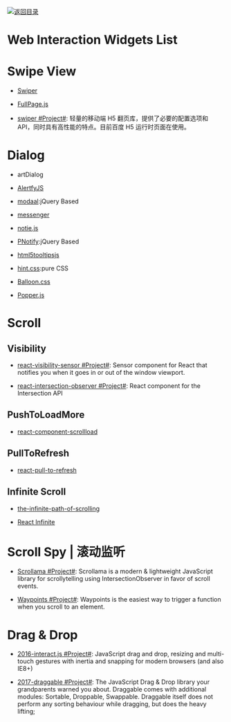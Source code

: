 [![返回目录](https://user-images.githubusercontent.com/5803001/38079637-ff0abcf0-3371-11e8-9b76-ad651620afc7.jpg)](https://github.com/wx-chevalier/Awesome-Lists)

# Web Interaction Widgets List

# Swipe View

- [Swiper]()

- [FullPage.js]()

- [swiper #Project#](https://github.com/fex-team/swiper): 轻量的移动端 H5 翻页库，提供了必要的配置选项和 API，同时具有高性能的特点。目前百度 H5 运行时页面在使用。

# Dialog

- artDialog

- [AlertfyJS](http://alertifyjs.com/examples.html)

- [modaal](http://humaan.com/modaal/#inline-content):jQuery Based

- [messenger](http://github.hubspot.com/messenger/docs/welcome/)

- [notie.js](https://github.com/jaredreich/notie.js)

- [PNotify](http://sciactive.com/pnotify/):jQuery Based

- [html5tooltipsjs](http://ytiurin.github.io/html5tooltipsjs/)

- [hint.css](https://github.com/chinchang/hint.css):pure CSS

- [Balloon.css](http://kazzkiq.github.io/balloon.css/)

- [Popper.js](https://github.com/FezVrasta/popper.js)

# Scroll

## Visibility

- [react-visibility-sensor #Project#](https://github.com/joshwnj/react-visibility-sensor): Sensor component for React that notifies you when it goes in or out of the window viewport.

- [react-intersection-observer #Project#](https://github.com/researchgate/react-intersection-observer): React component for the Intersection <Observer /> API

## PushToLoadMore

- [react-component-scrollload](https://github.com/nrako/react-component-scrollload)

## PullToRefresh

- [react-pull-to-refresh](https://github.com/bryaneaton13/react-pull-to-refresh)

## Infinite Scroll

- [the-infinite-path-of-scrolling](https://medium.com/@jankuca/the-infinite-path-of-scrolling-463bc649c7bd#.ut93imoai)

- [React Infinite](https://github.com/seatgeek/react-infinite)

# Scroll Spy | 滚动监听

- [Scrollama #Project#](https://github.com/russellgoldenberg/scrollama): Scrollama is a modern & lightweight JavaScript library for scrollytelling using IntersectionObserver in favor of scroll events.

- [Waypoints #Project#](http://imakewebthings.com/waypoints/): Waypoints is the easiest way to trigger a function when you scroll to an element.

# Drag & Drop

- [2016-interact.js #Project#](https://github.com/taye/interact.js): JavaScript drag and drop, resizing and multi-touch gestures with inertia and snapping for modern browsers (and also IE8+)

- [2017-draggable #Project#](https://github.com/Shopify/draggable): The JavaScript Drag & Drop library your grandparents warned you about. Draggable comes with additional modules: Sortable, Droppable, Swappable. Draggable itself does not perform any sorting behaviour while dragging, but does the heavy lifting;
